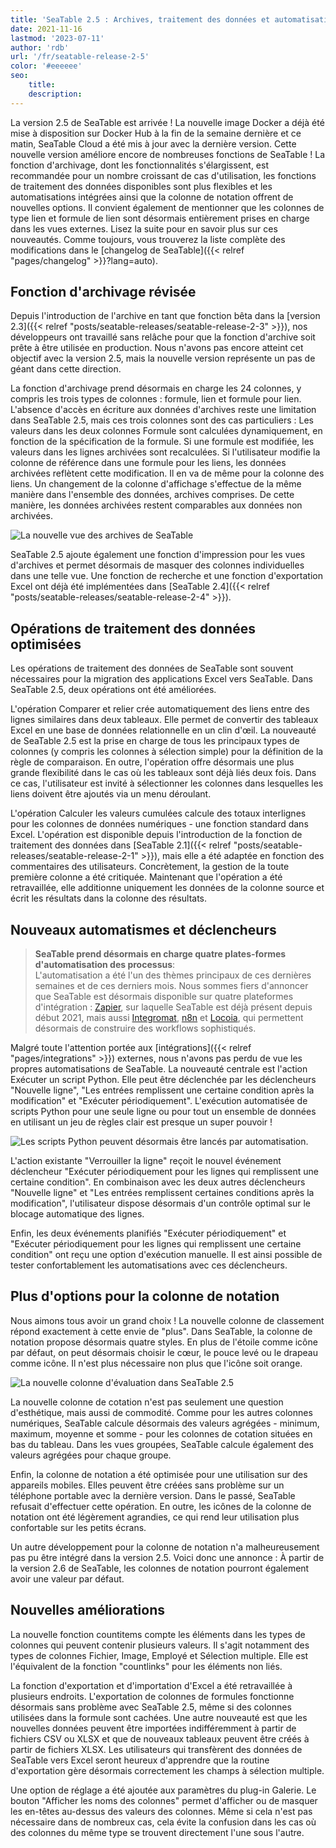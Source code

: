 ```yaml
---
title: 'SeaTable 2.5 : Archives, traitement des données et automatisations optimisés - SeaTable'
date: 2021-11-16
lastmod: '2023-07-11'
author: 'rdb'
url: '/fr/seatable-release-2-5'
color: '#eeeeee'
seo:
    title:
    description:
---
```


La version 2.5 de SeaTable est arrivée ! La nouvelle image Docker a déjà été mise à disposition sur Docker Hub à la fin de la semaine dernière et ce matin, SeaTable Cloud a été mis à jour avec la dernière version. Cette nouvelle version améliore encore de nombreuses fonctions de SeaTable ! La fonction d'archivage, dont les fonctionnalités s'élargissent, est recommandée pour un nombre croissant de cas d'utilisation, les fonctions de traitement des données disponibles sont plus flexibles et les automatisations intégrées ainsi que la colonne de notation offrent de nouvelles options. Il convient également de mentionner que les colonnes de type lien et formule de lien sont désormais entièrement prises en charge dans les vues externes. Lisez la suite pour en savoir plus sur ces nouveautés. Comme toujours, vous trouverez la liste complète des modifications dans le [changelog de SeaTable]({{< relref "pages/changelog" >}}?lang=auto).

## Fonction d'archivage révisée

Depuis l'introduction de l'archive en tant que fonction bêta dans la [version 2.3]({{< relref "posts/seatable-releases/seatable-release-2-3" >}}), nos développeurs ont travaillé sans relâche pour que la fonction d'archive soit prête à être utilisée en production. Nous n'avons pas encore atteint cet objectif avec la version 2.5, mais la nouvelle version représente un pas de géant dans cette direction.

La fonction d'archivage prend désormais en charge les 24 colonnes, y compris les trois types de colonnes : formule, lien et formule pour lien. L'absence d'accès en écriture aux données d'archives reste une limitation dans SeaTable 2.5, mais ces trois colonnes sont des cas particuliers : Les valeurs dans les deux colonnes Formule sont calculées dynamiquement, en fonction de la spécification de la formule. Si une formule est modifiée, les valeurs dans les lignes archivées sont recalculées. Si l'utilisateur modifie la colonne de référence dans une formule pour les liens, les données archivées reflètent cette modification. Il en va de même pour la colonne des liens. Un changement de la colonne d'affichage s'effectue de la même manière dans l'ensemble des données, archives comprises. De cette manière, les données archivées restent comparables aux données non archivées.

![La nouvelle vue des archives de SeaTable](archive-view.jpg)

SeaTable 2.5 ajoute également une fonction d'impression pour les vues d'archives et permet désormais de masquer des colonnes individuelles dans une telle vue. Une fonction de recherche et une fonction d'exportation Excel ont déjà été implémentées dans [SeaTable 2.4]({{< relref "posts/seatable-releases/seatable-release-2-4" >}}).

## Opérations de traitement des données optimisées

Les opérations de traitement des données de SeaTable sont souvent nécessaires pour la migration des applications Excel vers SeaTable. Dans SeaTable 2.5, deux opérations ont été améliorées.

L'opération Comparer et relier crée automatiquement des liens entre des lignes similaires dans deux tableaux. Elle permet de convertir des tableaux Excel en une base de données relationnelle en un clin d'œil. La nouveauté de SeaTable 2.5 est la prise en charge de tous les principaux types de colonnes (y compris les colonnes à sélection simple) pour la définition de la règle de comparaison. En outre, l'opération offre désormais une plus grande flexibilité dans le cas où les tableaux sont déjà liés deux fois. Dans ce cas, l'utilisateur est invité à sélectionner les colonnes dans lesquelles les liens doivent être ajoutés via un menu déroulant.

L'opération Calculer les valeurs cumulées calcule des totaux interlignes pour les colonnes de données numériques - une fonction standard dans Excel. L'opération est disponible depuis l'introduction de la fonction de traitement des données dans [SeaTable 2.1]({{< relref "posts/seatable-releases/seatable-release-2-1" >}}), mais elle a été adaptée en fonction des commentaires des utilisateurs. Concrètement, la gestion de la toute première colonne a été critiquée. Maintenant que l'opération a été retravaillée, elle additionne uniquement les données de la colonne source et écrit les résultats dans la colonne des résultats.

## Nouveaux automatismes et déclencheurs

> **SeaTable prend désormais en charge quatre plates-formes d'automatisation des processus**:  
> L'automatisation a été l'un des thèmes principaux de ces dernières semaines et de ces derniers mois. Nous sommes fiers d'annoncer que SeaTable est désormais disponible sur quatre plateformes d'intégration : [Zapier](https://zapier.com/apps/seatable/integrations), sur laquelle SeaTable est déjà présent depuis début 2021, mais aussi [Integromat](https://www.integromat.com/en/integrations/seatable), [n8n](https://n8n.io/integrations/seatable/) et [Locoia](https://www.locoia.com/connector/seatable-integration), qui permettent désormais de construire des workflows sophistiqués.

Malgré toute l'attention portée aux [intégrations]({{< relref "pages/integrations" >}}) externes, nous n'avons pas perdu de vue les propres automatisations de SeaTable. La nouveauté centrale est l'action Exécuter un script Python. Elle peut être déclenchée par les déclencheurs "Nouvelle ligne", "Les entrées remplissent une certaine condition après la modification" et "Exécuter périodiquement". L'exécution automatisée de scripts Python pour une seule ligne ou pour tout un ensemble de données en utilisant un jeu de règles clair est presque un super pouvoir !

![Les scripts Python peuvent désormais être lancés par automatisation.](python-script-durch-automation-511x448.jpg)

L'action existante "Verrouiller la ligne" reçoit le nouvel événement déclencheur "Exécuter périodiquement pour les lignes qui remplissent une certaine condition". En combinaison avec les deux autres déclencheurs "Nouvelle ligne" et "Les entrées remplissent certaines conditions après la modification", l'utilisateur dispose désormais d'un contrôle optimal sur le blocage automatique des lignes.

Enfin, les deux événements planifiés "Exécuter périodiquement" et "Exécuter périodiquement pour les lignes qui remplissent une certaine condition" ont reçu une option d'exécution manuelle. Il est ainsi possible de tester confortablement les automatisations avec ces déclencheurs.

## Plus d'options pour la colonne de notation

Nous aimons tous avoir un grand choix ! La nouvelle colonne de classement répond exactement à cette envie de "plus". Dans SeaTable, la colonne de notation propose désormais quatre styles. En plus de l'étoile comme icône par défaut, on peut désormais choisir le cœur, le pouce levé ou le drapeau comme icône. Il n'est plus nécessaire non plus que l'icône soit orange.

![La nouvelle colonne d'évaluation dans SeaTable 2.5](Bewertungsspalte.jpg)

La nouvelle colonne de cotation n'est pas seulement une question d'esthétique, mais aussi de commodité. Comme pour les autres colonnes numériques, SeaTable calcule désormais des valeurs agrégées - minimum, maximum, moyenne et somme - pour les colonnes de cotation situées en bas du tableau. Dans les vues groupées, SeaTable calcule également des valeurs agrégées pour chaque groupe.

Enfin, la colonne de notation a été optimisée pour une utilisation sur des appareils mobiles. Elles peuvent être créées sans problème sur un téléphone portable avec la dernière version. Dans le passé, SeaTable refusait d'effectuer cette opération. En outre, les icônes de la colonne de notation ont été légèrement agrandies, ce qui rend leur utilisation plus confortable sur les petits écrans.

Un autre développement pour la colonne de notation n'a malheureusement pas pu être intégré dans la version 2.5. Voici donc une annonce : À partir de la version 2.6 de SeaTable, les colonnes de notation pourront également avoir une valeur par défaut.

## Nouvelles améliorations

La nouvelle fonction countitems compte les éléments dans les types de colonnes qui peuvent contenir plusieurs valeurs. Il s'agit notamment des types de colonnes Fichier, Image, Employé et Sélection multiple. Elle est l'équivalent de la fonction "countlinks" pour les éléments non liés.

La fonction d'exportation et d'importation d'Excel a été retravaillée à plusieurs endroits. L'exportation de colonnes de formules fonctionne désormais sans problème avec SeaTable 2.5, même si des colonnes utilisées dans la formule sont cachées. Une autre nouveauté est que les nouvelles données peuvent être importées indifféremment à partir de fichiers CSV ou XLSX et que de nouveaux tableaux peuvent être créés à partir de fichiers XLSX. Les utilisateurs qui transfèrent des données de SeaTable vers Excel seront heureux d'apprendre que la routine d'exportation gère désormais correctement les champs à sélection multiple.

Une option de réglage a été ajoutée aux paramètres du plug-in Galerie. Le bouton "Afficher les noms des colonnes" permet d'afficher ou de masquer les en-têtes au-dessus des valeurs des colonnes. Même si cela n'est pas nécessaire dans de nombreux cas, cela évite la confusion dans les cas où des colonnes du même type se trouvent directement l'une sous l'autre.
